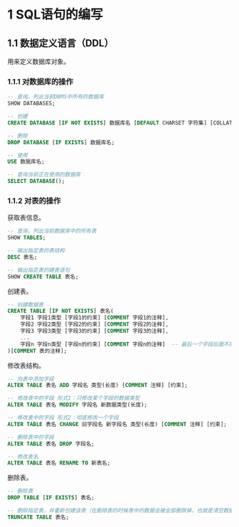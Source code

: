 # 1 SQL语句的编写

## 1.1 数据定义语言（DDL）

用来定义数据库对象。

### 1.1.1 对数据库的操作

```sql
-- 查询，列出当前DBMS中所有的数据库
SHOW DATABASES;

-- 创建
CREATE DATABASE [IF NOT EXISTS] 数据库名 [DEFAULT CHARSET 字符集] [COLLATE 排序规则];

-- 删除
DROP DATABASE [IF EXISTS] 数据库名;

-- 使用
USE 数据库名;

-- 查询当前正在使用的数据库
SELECT DATABASE();
```

### 1.1.2 对表的操作

获取表信息。

```sql
-- 查询，列出当前数据库中的所有表
SHOW TABLES;

-- 输出指定表的表结构
DESC 表名;

-- 输出指定表的建表语句
SHOW CREATE TABLE 表名;
```

创建表。

```sql
-- 创建数据表
CREATE TABLE [IF NOT EXISTS] 表名(
    字段1 字段1类型 [字段1的约束] [COMMENT 字段1的注释],
    字段2 字段2类型 [字段2的约束] [COMMENT 字段2的注释],
    字段3 字段3类型 [字段3的约束] [COMMENT 字段3的注释],
    ...
    字段n 字段n类型 [字段n的约束] [COMMENT 字段n的注释]  -- 最后一个字段后面不用加逗号
)[COMMENT 表的注释];
```

修改表结构。

```sql
-- 向表中添加字段
ALTER TABLE 表名 ADD 字段名 类型(长度) [COMMENT 注释] [约束];

-- 修改表中的字段 形式1：只修改某个字段的数据类型
ALTER TABLE 表名 MODIFY 字段名 新数据类型(长度);

-- 修改表中的字段 形式2：彻底修改一个字段
ALTER TABLE 表名 CHANGE 旧字段名 新字段名 类型(长度) [COMMENT 注释] [约束];

-- 删除表中的字段
ALTER TABLE 表名 DROP 字段名;

-- 修改表名
ALTER TABLE 表名 RENAME TO 新表名;
```

删除表。

```sql
-- 删除表
DROP TABLE [IF EXISTS] 表名;

-- 删除指定表，并重新创建该表（在删除表的时候表中的数据会被全部删除掉，也就是清空数据）
TRUNCATE TABLE 表名;
```
